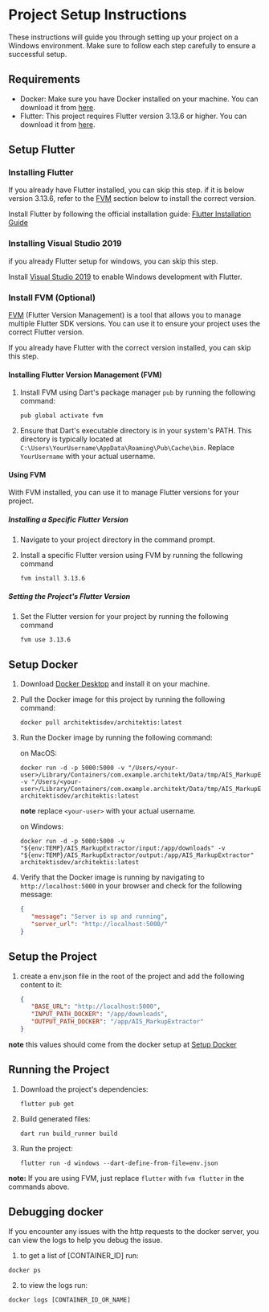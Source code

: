 
# Project Setup Instructions

These instructions will guide you through setting up your project on a Windows environment. Make sure to follow each step carefully to ensure a successful setup.

## Requirements

- Docker: Make sure you have Docker installed on your machine. You can download it from [here](https://www.docker.com/products/docker-desktop).
- Flutter: This project requires Flutter version 3.13.6 or higher. You can download it from [here](https://flutter.dev/docs/get-started/install).

## Setup Flutter

### Installing Flutter

If you already have Flutter installed, you can skip this step. if it is below version 3.13.6, refer to the [FVM](#installing-flutter-version-management-fvm) section below to install the correct version.

Install Flutter by following the official installation guide: [Flutter Installation Guide](https://flutter.dev/docs/get-started/install)

### Installing Visual Studio 2019
if you already Flutter setup for windows, you can skip this step.

Install [Visual Studio 2019](https://visualstudio.microsoft.com/downloads/) to enable Windows development with Flutter.

### Install FVM (Optional)

[FVM](https://pub.dev/packages/fvm) (Flutter Version Management) is a tool that allows you to manage multiple Flutter SDK versions. You can use it to ensure your project uses the correct Flutter version.

If you already have Flutter with the correct version installed, you can skip this step.

#### Installing Flutter Version Management (FVM)

1. Install FVM using Dart's package manager `pub` by running the following command:

   ```shell
   pub global activate fvm
   ```

2. Ensure that Dart's executable directory is in your system's PATH. This directory is typically located at `C:\Users\YourUsername\AppData\Roaming\Pub\Cache\bin`. Replace `YourUsername` with your actual username.

#### Using FVM

With FVM installed, you can use it to manage Flutter versions for your project.

##### Installing a Specific Flutter Version

1. Navigate to your project directory in the command prompt.

2. Install a specific Flutter version using FVM by running the following command
   ```shell
   fvm install 3.13.6
   ```

##### Setting the Project's Flutter Version

1. Set the Flutter version for your project by running the following command

   ```shell
   fvm use 3.13.6
   ```

## Setup Docker

1. Download [Docker Desktop](https://www.docker.com/products/docker-desktop) and install it on your machine.

2. Pull the Docker image for this project by running the following command:

   ```shell
   docker pull architektisdev/architektis:latest
   ```

3. Run the Docker image by running the following command:

   on MacOS:
   ```shell
   docker run -d -p 5000:5000 -v "/Users/<your-user>/Library/Containers/com.example.architekt/Data/tmp/AIS_MarkupExtractor/input:/app/downloads" -v "/Users/<your-user>/Library/Containers/com.example.architekt/Data/tmp/AIS_MarkupExtractor/output:/app/AIS_MarkupExtractor" architektisdev/architektis:latest
   ```

   **note** replace `<your-user>` with your actual username.

   on Windows:
   ```shell
   docker run -d -p 5000:5000 -v "${env:TEMP}/AIS_MarkupExtractor/input:/app/downloads" -v "${env:TEMP}/AIS_MarkupExtractor/output:/app/AIS_MarkupExtractor" architektisdev/architektis:latest
   ```

4. Verify that the Docker image is running by navigating to `http://localhost:5000` in your browser and check for the following message:

   ```json
   {
      "message": "Server is up and running",
      "server_url": "http://localhost:5000/"
   }
   ```

## Setup the Project
1. create a env.json file in the root of the project and add the following content to it:
   ```json
   {
      "BASE_URL": "http://localhost:5000",
      "INPUT_PATH_DOCKER": "/app/downloads",
      "OUTPUT_PATH_DOCKER": "/app/AIS_MarkupExtractor"
   }
   ```

**note** this values should come from the docker setup at [Setup Docker](#setup-docker)

## Running the Project

1. Download the project's dependencies:

   ```shell
   flutter pub get
   ```

2. Build generated files:

   ```shell
   dart run build_runner build
   ```

3. Run the project:

   ```shell
   flutter run -d windows --dart-define-from-file=env.json
   ```

**note:** If you are using FVM, just replace `flutter` with `fvm flutter` in the commands above.

## Debugging docker

If you encounter any issues with the http requests to the docker server, you can view the logs to help you debug the issue.

1. to get a list of [CONTAINER_ID] run:

```shell
docker ps
```

2. to view the logs run:

```shell
docker logs [CONTAINER_ID_OR_NAME]
```
